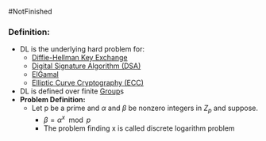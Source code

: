 #NotFinished 
### Definition:
- DL is the underlying hard problem for:
	- [Diffie-Hellman Key Exchange](Diffie-Hellman%20Key%20Exchange.md)
	- [Digital Signature Algorithm (DSA)](Digital%20Signature%20Algorithm%20(DSA).md)
	- [ElGamal](ElGamal.md)
	- [Elliptic Curve Cryptography (ECC)](Elliptic%20Curve%20Cryptography%20(ECC).md)
- DL is defined over finite [Group](Group.md)s
- **Problem Definition:**
	- Let p be a prime and $\alpha$ and $\beta$ be nonzero integers in $Z_p$ and suppose.
		- $\beta = \alpha^x \mod p$ 
		- The problem finding x is called discrete logarithm problem